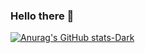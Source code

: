 ### Hello there 👋
[![Anurag's GitHub stats-Dark](https://github-readme-stats.vercel.app/api?username=mhg77&show_icons=true&theme=dark#gh-dark-mode-only)](https://github.com/anuraghazra/github-readme-stats#gh-dark-mode-only)
<!--
**mhg77/mhg77** is a ✨ _special_ ✨ repository because its `README.md` (this file) appears on your GitHub profile.

Here are some ideas to get you started:

- 🔭 I’m currently working on ...
- 🌱 I’m currently learning ...
- 👯 I’m looking to collaborate on ...
- 🤔 I’m looking for help with ...
- 💬 Ask me about ...
- 📫 How to reach me: ...
- 😄 Pronouns: ...
- ⚡ Fun fact: ...
-->
